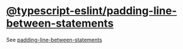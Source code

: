 [@typescript-eslint/padding-line-between-statements](https://typescript-eslint.io/rules/padding-line-between-statements)
========================================================================================================================
See [padding-line-between-statements](../eslint/padding-line-between-statements.md)
